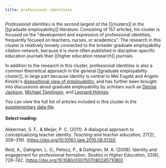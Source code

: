 ```yaml
---
title: professional identities
---
```


*Professional identities* is the second largest of the [[clusters]] in the [[graduate employability]] literature. Consisting of 157 articles, his cluster is focused on the "development and expression of professional identities, frequently focused on teachers, nurses, or academics". The research in this cluster is relatively loosely connected to the broader graduate employability citation network, because it is more often published in discipline-specific education journals than [[higher education research]] journals.

In addition to the research in this cluster, professional identities is also a common theoretical approach in the general [[graduate employability cluster]], in large part because identity is central to Mel Fugate and Angelo Kinicki's [dispositional view of employability](https://doi.org/10.1016/j.jvb.2003.10.005), and has further been brought into discussions about graduate employability by scholars such as [Denise Jackson](http://dx.doi.org/10.1007%2Fs10734-016-0080-2), [Michael Tomlinson](https://doi.org/10.1080/03075079.2019.1659763), and [Leonard Holmes](https://doi.org/10.1108/ET-08-2013-0100).  

You can view the full list of articles included in this cluster in the [supplementary data file](https://srhe.tandfonline.com/doi/suppl/10.1080/03075079.2020.1804851/suppl_file/cshe_a_1804851_sm1489.xlsx). 

#### Select reading: 
Akkerman, S. F., & Meijer, P. C. (2011). A dialogical approach to conceptualizing teacher identity. *Teaching and teacher education*, 27(2), 308–319). [https://doi.org/10.1016/j.tate.2010.08.013]()

Reid, A., Dahlgren, L. O., Petocz, P., & Dahlgren, M. A. (2008). Identity and engagement for professional formation. *Studies in Higher Education*, 33(6), 729–742. [https://doi.org/10.1080/03075070802457108]()

